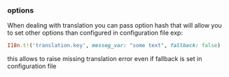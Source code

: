 ### options
When dealing with translation you can pass option hash that will allow you to set other options than configured in configuration file exp:
```ruby
I18n.t!('translation.key', messeg_var: "some text", fallback: false)
```
this allows to raise missing translation error even if fallback is set in configuration file

